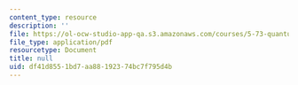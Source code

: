 ```yaml
---
content_type: resource
description: ''
file: https://ol-ocw-studio-app-qa.s3.amazonaws.com/courses/5-73-quantum-mechanics-i-fall-2018/df41d8551bd7aa88192374bc7f795d4b_MIT5_73F18_Lec39.pdf
file_type: application/pdf
resourcetype: Document
title: null
uid: df41d855-1bd7-aa88-1923-74bc7f795d4b
---
```

